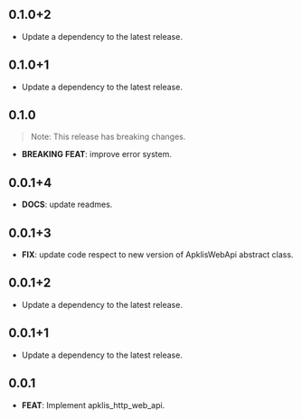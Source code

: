 ## 0.1.0+2

 - Update a dependency to the latest release.

## 0.1.0+1

 - Update a dependency to the latest release.

## 0.1.0

> Note: This release has breaking changes.

 - **BREAKING** **FEAT**: improve error system.

## 0.0.1+4

 - **DOCS**: update readmes.

## 0.0.1+3

 - **FIX**: update code respect to new version of ApklisWebApi abstract class.

## 0.0.1+2

 - Update a dependency to the latest release.

## 0.0.1+1

 - Update a dependency to the latest release.

## 0.0.1

 - **FEAT**: Implement apklis_http_web_api.

